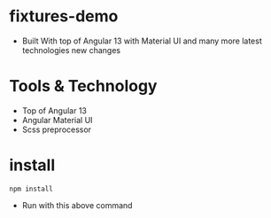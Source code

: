 # fixtures-demo
- Built With top of Angular 13 with Material UI and many more latest technologies
  new changes

# Tools & Technology

- Top of Angular 13
- Angular Material UI
- Scss preprocessor

# install
`npm install`
- Run with this above command
